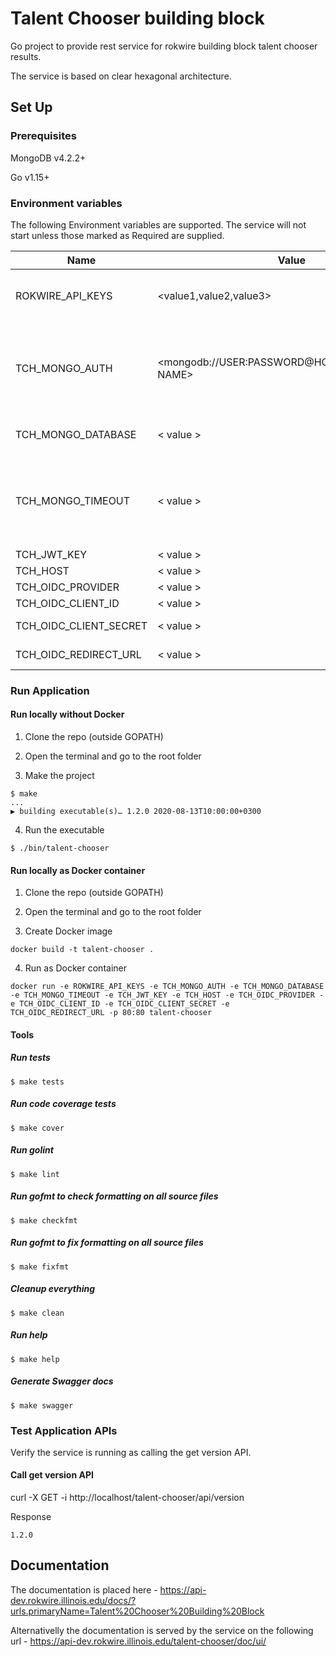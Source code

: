 # Talent Chooser building block

Go project to provide rest service for rokwire building block talent chooser results.

The service is based on clear hexagonal architecture.

## Set Up

### Prerequisites

MongoDB v4.2.2+

Go v1.15+

### Environment variables
The following Environment variables are supported. The service will not start unless those marked as Required are supplied.

Name|Value|Required|Description
---|---|---|---
ROKWIRE_API_KEYS | <value1,value2,value3> | yes | Comma separated list of rokwire api keys
TCH_MONGO_AUTH | <mongodb://USER:PASSWORD@HOST:PORT/DATABASE NAME> | yes | MongoDB authentication string. The user must have read/write privileges.
TCH_MONGO_DATABASE | < value > | yes | MongoDB database name
TCH_MONGO_TIMEOUT | < value > | no | MongoDB timeout in milliseconds. Set default value(500 milliseconds) if omitted
TCH_JWT_KEY | < value > | yes | JWT key
TCH_HOST | < value > | yes | Host
TCH_OIDC_PROVIDER | < value > | yes | OIDC provider
TCH_OIDC_CLIENT_ID | < value > | yes | OIDC client id
TCH_OIDC_CLIENT_SECRET | < value > | yes | OIDC client secret
TCH_OIDC_REDIRECT_URL | < value > | yes | OIDC redirect url

### Run Application

#### Run locally without Docker

1. Clone the repo (outside GOPATH)

2. Open the terminal and go to the root folder
  
3. Make the project  
```
$ make
...
▶ building executable(s)… 1.2.0 2020-08-13T10:00:00+0300
```

4. Run the executable
```
$ ./bin/talent-chooser
```

#### Run locally as Docker container

1. Clone the repo (outside GOPATH)

2. Open the terminal and go to the root folder
  
3. Create Docker image  
```
docker build -t talent-chooser .
```
4. Run as Docker container
```
docker run -e ROKWIRE_API_KEYS -e TCH_MONGO_AUTH -e TCH_MONGO_DATABASE -e TCH_MONGO_TIMEOUT -e TCH_JWT_KEY -e TCH_HOST -e TCH_OIDC_PROVIDER -e TCH_OIDC_CLIENT_ID -e TCH_OIDC_CLIENT_SECRET -e TCH_OIDC_REDIRECT_URL -p 80:80 talent-chooser
```

#### Tools

##### Run tests
```
$ make tests
```

##### Run code coverage tests
```
$ make cover
```

##### Run golint
```
$ make lint
```

##### Run gofmt to check formatting on all source files
```
$ make checkfmt
```

##### Run gofmt to fix formatting on all source files
```
$ make fixfmt
```

##### Cleanup everything
```
$ make clean
```

##### Run help
```
$ make help
```

##### Generate Swagger docs
```
$ make swagger
```

### Test Application APIs

Verify the service is running as calling the get version API.

#### Call get version API

curl -X GET -i http://localhost/talent-chooser/api/version

Response
```
1.2.0
```

## Documentation

The documentation is placed here - https://api-dev.rokwire.illinois.edu/docs/?urls.primaryName=Talent%20Chooser%20Building%20Block

Alternativelly the documentation is served by the service on the following url - https://api-dev.rokwire.illinois.edu/talent-chooser/doc/ui/

